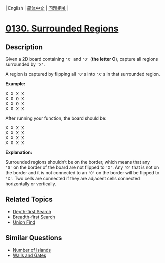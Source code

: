 
| English | [简体中文](README.md) | [问题相关](QUESTION.md) |
# [0130. Surrounded Regions](https://leetcode-cn.com/problems/surrounded-regions/)
## Description
<p>Given a 2D board containing <code>&#39;X&#39;</code> and <code>&#39;O&#39;</code> (<strong>the letter O</strong>), capture all regions surrounded by <code>&#39;X&#39;</code>.</p>

<p>A region is captured by flipping all <code>&#39;O&#39;</code>s into <code>&#39;X&#39;</code>s in that surrounded region.</p>

<p><strong>Example:</strong></p>

<pre>
X X X X
X O O X
X X O X
X O X X
</pre>

<p>After running your function, the board should be:</p>

<pre>
X X X X
X X X X
X X X X
X O X X
</pre>

<p><strong>Explanation:</strong></p>

<p>Surrounded regions shouldn&rsquo;t be on the border, which means that any <code>&#39;O&#39;</code>&nbsp;on the border of the board are not flipped to <code>&#39;X&#39;</code>. Any <code>&#39;O&#39;</code>&nbsp;that is not on the border and it is not connected to an <code>&#39;O&#39;</code>&nbsp;on the border will be flipped to <code>&#39;X&#39;</code>. Two cells are connected if they are adjacent cells connected horizontally or vertically.</p>

## Related Topics
- [Depth-first Search](https://leetcode-cn.com/tag/depth-first-search)
- [Breadth-first Search](https://leetcode-cn.com/tag/breadth-first-search)
- [Union Find](https://leetcode-cn.com/tag/union-find)
## Similar Questions
- [Number of Islands](../0200/README_EN.md)
- [Walls and Gates](../0286/README_EN.md)
